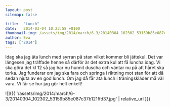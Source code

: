 ```yaml
---
layout: post
sitemap: false

title:  "Lunch"
date:   2014-03-04 10:23:58 +0100
thumbnail-img: /assets/img/2014/march/6-3/20140304_102302_53159b85e087c37b121ffd37.jpg
author: Eva
tags: ["2014"]
---
```


Idag ska jag äta lunch med syrran på stan vilket kommer bli jättekul. Det var längesen jag träffade henne så därför är det extra kul att få luncha idag. Vi ska göra det kl 12 så jag har nu hunnit duscha och väntar nu på att håret ska torka. Jag funderar om jag ska fara och springa i riktning mot stan för att då sedan njuta av en god lunch.  Om jag då får äta lunch i träningskläder må väl vara. Vi får se hur jag gör helt enkelt!

![]({{ '/assets/img/2014/march/6-3/20140304_102302_53159b85e087c37b121ffd37.jpg'  | relative_url }})

